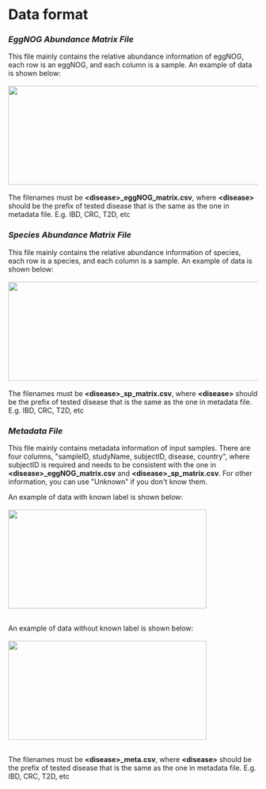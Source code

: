 # Data format

### ***EggNOG Abundance Matrix File*** <a name="eggNOG_File"/>
This file mainly contains the relative abundance information of eggNOG, each row is an eggNOG, and each column is a sample.
An example of data is shown below:  
<br />
<img src="https://github.com/liaoherui/GDmicro/blob/main/Images/eggNOG.png" width = "600" height = "200" >  
<br />
The filenames must be **\<disease\>_eggNOG_matrix.csv**, where **\<disease\>** should be the prefix of tested disease that is the same as the one in metadata file. E.g. IBD, CRC, T2D, etc

### ***Species Abundance Matrix File*** <a name="sp_File"/>
This file mainly contains the relative abundance information of species, each row is a species, and each column is a sample.
An example of data is shown below:  
<br />
<img src="https://github.com/liaoherui/GDmicro/blob/main/Images/species.png" width = "600" height = "200" >  
<br />
The filenames must be **\<disease\>_sp_matrix.csv**, where **\<disease\>** should be the prefix of tested disease that is the same as the one in metadata file. E.g. IBD, CRC, T2D, etc

### ***Metadata File*** <a name="metadata_File"/>
This file mainly contains metadata information of input samples. There are four columns, "sampleID, studyName, subjectID, disease, country", where subjectID is required and needs to be consistent with the one in **\<disease\>_eggNOG_matrix.csv** and **\<disease\>_sp_matrix.csv**. For other information, you can use "Unknown" if you don't know them.

An example of data with known label is shown below:  
<br />
<img src="https://github.com/liaoherui/GDmicro/blob/main/Images/meta_with_label.png" width = "400" height = "200" >  
<br />

An example of data without known label is shown below:  
<br />
<img src="https://github.com/liaoherui/GDmicro/blob/main/Images/meta_no_label.png" width = "400" height = "200" >  
<br />

The filenames must be **\<disease\>_meta.csv**, where **\<disease\>** should be the prefix of tested disease that is the same as the one in metadata file. E.g. IBD, CRC, T2D, etc

